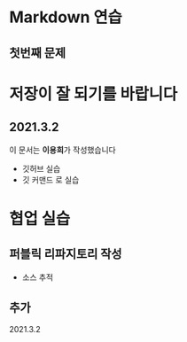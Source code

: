 # Markdown 연습
## 첫번째 문제
# 저장이 잘 되기를 바랍니다
## 2021.3.2
이 문서는 **이용희**가 작성했습니다
- 깃허브 실습
- 깃 커맨드 로 실습


# 협업 실습

## 퍼블릭 리파지토리 작성
- 소스 추적
## 추가
2021.3.2


